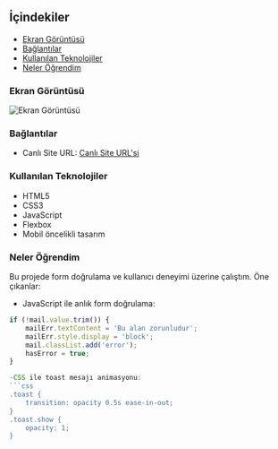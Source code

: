 
## İçindekiler
  - [Ekran Görüntüsü](#ekran-görüntüsü)
  - [Bağlantılar](#bağlantılar)
  - [Kullanılan Teknolojiler](#kullanılan-teknolojiler)
  - [Neler Öğrendim](#neler-öğrendim)

### Ekran Görüntüsü

![Ekran Görüntüsü](./screenshot.jpg)

### Bağlantılar

- Canlı Site URL: [Canlı Site URL'si](https://your-live-site-url.com)

### Kullanılan Teknolojiler

- HTML5
- CSS3
- JavaScript
- Flexbox
- Mobil öncelikli tasarım

### Neler Öğrendim

Bu projede form doğrulama ve kullanıcı deneyimi üzerine çalıştım. Öne çıkanlar:

- JavaScript ile anlık form doğrulama:
```javascript
if (!mail.value.trim()) {
    mailErr.textContent = 'Bu alan zorunludur';
    mailErr.style.display = 'block';
    mail.classList.add('error');
    hasError = true;
}

-CSS ile toast mesajı animasyonu:
```css
.toast {
    transition: opacity 0.5s ease-in-out;
}
.toast.show {
    opacity: 1;
}

